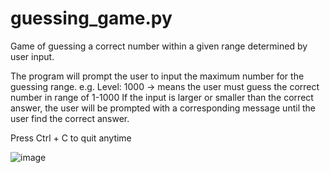 # guessing_game.py
Game of guessing a correct number within a given range determined by user input. 

The program will prompt the user to input the maximum number for the guessing range.
e.g. Level: 1000 -> means the user must guess the correct number in range of 1-1000
If the input is larger or smaller than the correct answer, the user will be prompted with a corresponding message until the user find the correct answer.

Press Ctrl + C to quit anytime


![image](https://github.com/user-attachments/assets/81e6d716-dce5-42d4-85b3-42e30d8ab27a)
